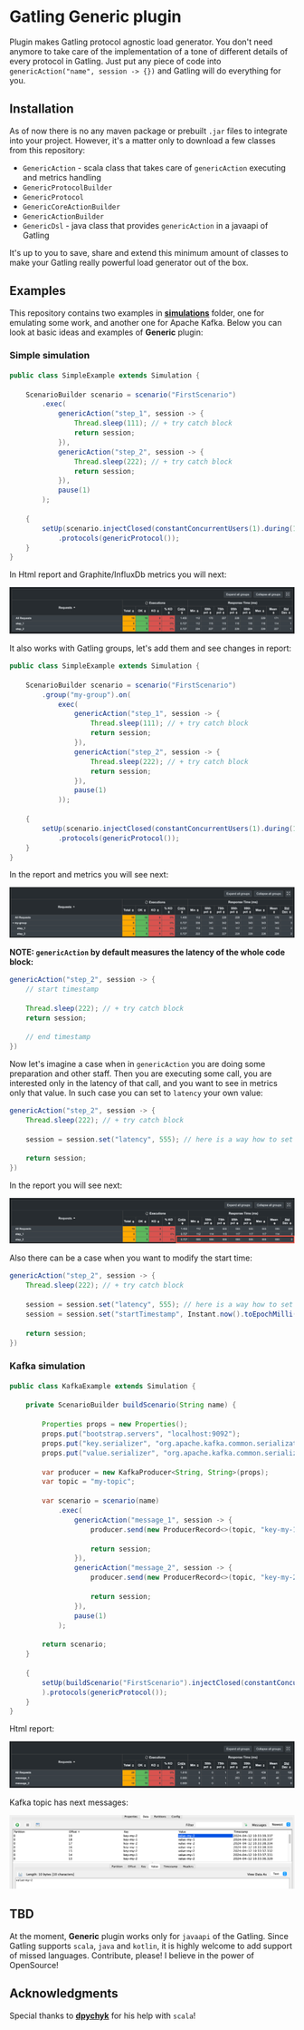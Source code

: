 # Gatling Generic plugin
Plugin makes Gatling protocol agnostic load generator. You don't need anymore to take care of the
implementation of a tone of different details of every protocol in Gatling. Just put any piece of
code into `genericAction("name", session -> {})` and Gatling will do everything for you.

## Installation
As of now there is no any maven package or prebuilt `.jar` files to integrate into your project.
However, it's a matter only to download a few classes from this repository:
- `GenericAction` - scala class that takes care of `genericAction` executing and metrics handling
- `GenericProtocolBuilder`
- `GenericProtocol`
- `GenericCoreActionBuilder`
- `GenericActionBuilder`
- `GenericDsl` - java class that provides `genericAction` in a javaapi of Gatling

It's up to you to save, share and extend this minimum amount of classes to make your Gatling 
really powerful load generator out of the box.

## Examples
This repository contains two examples in **[simulations](https://github.com/mklpanasiuk/gatling-generic-plugin/tree/main/src/test/java/simulations)** 
folder, one for emulating some work, and another one for Apache Kafka. Below you can look at basic ideas 
and examples of **Generic** plugin:

### Simple simulation

```java
public class SimpleExample extends Simulation {

    ScenarioBuilder scenario = scenario("FirstScenario")
        .exec(
            genericAction("step_1", session -> {
                Thread.sleep(111); // + try catch block
                return session;
            }),
            genericAction("step_2", session -> {
                Thread.sleep(222); // + try catch block
                return session;
            }),
            pause(1)
        );

    {
        setUp(scenario.injectClosed(constantConcurrentUsers(1).during(10)))
            .protocols(genericProtocol());
    }
}
```

In Html report and Graphite/InfluxDb metrics you will next:

![img.png](docs/simpleExampleReport.png)

It also works with Gatling groups, let's add them and see changes in report:
```java
public class SimpleExample extends Simulation {

    ScenarioBuilder scenario = scenario("FirstScenario")
        .group("my-group").on(
            exec(
                genericAction("step_1", session -> {
                    Thread.sleep(111); // + try catch block
                    return session;
                }),
                genericAction("step_2", session -> {
                    Thread.sleep(222); // + try catch block
                    return session;
                }),
                pause(1)
            ));

    {
        setUp(scenario.injectClosed(constantConcurrentUsers(1).during(10)))
            .protocols(genericProtocol());
    }
}
```

In the report and metrics you will see next:

![img.png](docs/simpleExampleReportGroup.png)

**NOTE: `genericAction` by default measures the latency of the whole code block:**

```java
genericAction("step_2", session -> {
    // start timestamp
    
    Thread.sleep(222); // + try catch block
    return session;
    
    // end timestamp
})
```

Now let's imagine a case when in `genericAction` you are doing some preparation and other staff. Then
you are executing some call, you are interested only in the latency of that call, and you want to 
see in metrics only that value. In such case you can set to `latency` your own value:

```java
genericAction("step_2", session -> {
    Thread.sleep(222); // + try catch block

    session = session.set("latency", 555); // here is a way how to set your own value of the latency for this step

    return session;
})
```

In the report you will see next:

![img.png](docs/simpleExampleReportLatency.png)

Also there can be a case when you want to modify the start time:

```java
genericAction("step_2", session -> {
    Thread.sleep(222); // + try catch block

    session = session.set("latency", 555); // here is a way how to set your own value of the latency for this step
    session = session.set("startTimestamp", Instant.now().toEpochMilli()); // change the start timestamp of the test

    return session;
})
```

### Kafka simulation

```java
public class KafkaExample extends Simulation {

    private ScenarioBuilder buildScenario(String name) {

        Properties props = new Properties();
        props.put("bootstrap.servers", "localhost:9092");
        props.put("key.serializer", "org.apache.kafka.common.serialization.StringSerializer");
        props.put("value.serializer", "org.apache.kafka.common.serialization.StringSerializer");

        var producer = new KafkaProducer<String, String>(props);
        var topic = "my-topic";

        var scenario = scenario(name)
            .exec(
                genericAction("message_1", session -> {
                    producer.send(new ProducerRecord<>(topic, "key-my-1", "value-my-1"));

                    return session;
                }),
                genericAction("message_2", session -> {
                    producer.send(new ProducerRecord<>(topic, "key-my-2", "value-my-2"));

                    return session;
                }),
                pause(1)
            );

        return scenario;
    }

    {
        setUp(buildScenario("FirstScenario").injectClosed(constantConcurrentUsers(1).during(10))
        ).protocols(genericProtocol());
    }
}
```

Html report:

![img.png](docs/kafkaExampleReport.png)

Kafka topic has next messages:

![img.png](docs/kafkaMessages.png)

## TBD

At the moment, **Generic** plugin works only for `javaapi` of the Gatling. Since Gatling supports `scala`,
`java` and `kotlin`, it is highly welcome to add support of missed languages. Contribute, please! I believe
in the power of OpenSource!

## Acknowledgments

Special thanks to **[dpychyk](https://github.com/dpychyk)** for his help with `scala`!




